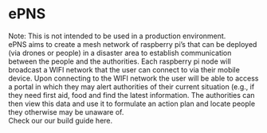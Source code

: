 # ePNS
Note: This is not intended to be used in a production environment. 
<br /> ePNS aims to create a mesh network of raspberry pi’s that can be deployed (via drones or people) in a disaster area to establish communication between the people and the authorities. Each raspberry pi node will broadcast a WIFI network that the user can connect to via their mobile device. Upon connecting to the WIFI network the user will be able to access a portal in which they may alert authorities of their current situation (e.g., if they need first aid, food and find the latest information. The authorities can then view this data and use it to formulate an action plan and locate people they otherwise may be unaware of.
<br /> Check our our build guide here. 
